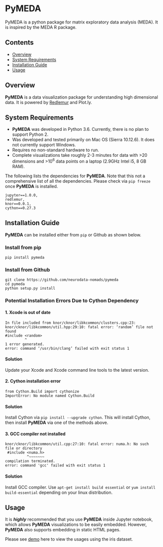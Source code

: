 # PyMEDA
PyMEDA is a python package for matrix exploratory data analysis (MEDA). It is inspired by the MEDA R package.

## Contents
- [Overview](#overview)
- [System Requirements](#system-requirements)
- [Installation Guide](#installation-guide)
- [Usage](#usage)

## Overview
**PyMEDA** is a data visualization package for understanding high dimensional data. It is powered by [Redlemur](https://github.com/neurodatadesign/lemur "Redlemur") and Plot.ly.

## System Requirements
  - **PyMEDA** was developed in Python 3.6. Currently, there is no plan to support Python 2.
  - Was developed and tested primarily on Mac OS (Sierra 10.12.6). It does not currently support Windows.
  - Requires no non-standard hardware to run.
  - Complete visualizations take roughly 2-3 minutes for data with >20 dimensions and >10<sup>6</sup> data points on a laptop (2.9GHz Intel i5, 8 GB RAM).

The following lists the dependencies for **PyMEDA**. Note that this not a comprehensive list of all the dependencies. Please check via `pip freeze` once **PyMEDA** is installed.

```
jupyter==1.0.0,
redlemur,
knor==0.0.1,
cython==0.27.3
```

## Installation Guide
**PyMEDA** can be installed either from `pip` or Github as shown below.

### Install from pip

    pip install pymeda

### Install from Github

    git clone https://github.com/neurodata-nomads/pymeda
    cd pymeda
    python setup.py install

### Potential Installation Errors Due to Cython Dependency
#### 1. Xcode is out of date

    In file included from knor/cknor/libkcommon/clusters.cpp:23:
    knor/cknor/libkcommon/util.hpp:29:10: fatal error: ‘random’ file not found
    #include <random>
             ^
    1 error generated.
    error: command ‘/usr/bin/clang’ failed with exit status 1

#### Solution
Update your Xcode and Xcode command line tools to the latest version.

#### 2. Cython installation error

    from Cython.Build import cythonize
    ImportError: No module named Cython.Build

#### Solution
Install Cython via `pip install --upgrade cython`. This will install Cython,
then install **PyMEDA** via one of the methods above.

#### 3. GCC compiler not installed

    knor/cknor/libkcommon/util.cpp:27:10: fatal error: numa.h: No such file or directory
     #include <numa.h>
              ^~~~~~~~
    compilation terminated.
    error: command 'gcc' failed with exit status 1

#### Solution
Install GCC compiler. Use `apt-get install build essential` or `yum install build-essential` depending
on your linux distribution.

## Usage
It is **_highly_** recommended that you use **PyMEDA** inside Jupyter notebook, which allows **PyMEDA** visualizations to be easily embedded. However, **PyMEDA** also supports embedding in static HTML pages. 

Please see [demo](https://github.com/neurodata-nomads/pymeda/blob/master/notebooks/Demo.ipynb "PyMEDA demo using iris dataset")
 here to view the usages using the iris dataset.
